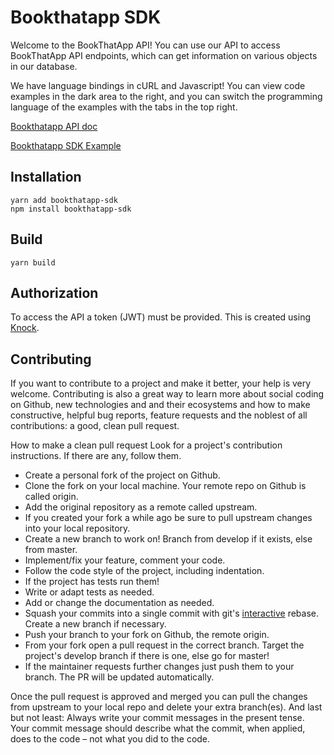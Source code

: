# Bookthatapp SDK

Welcome to the BookThatApp API! You can use our API to access BookThatApp API endpoints, which can get information on various objects in our database.

We have language bindings in cURL and Javascript! You can view code examples in the dark area to the right, and you can switch the programming language of the examples with the tabs in the top right.

[Bookthatapp API doc](https://www.bookthatapp.com/docs/api/v1/index.html)

[Bookthatapp SDK Example](https://github.com/Zetya/bookthatapp-sdk-example)

## Installation

```
yarn add bookthatapp-sdk
npm install bookthatapp-sdk
```

## Build

```
yarn build
```

## Authorization

To access the API a token (JWT) must be provided. This is created using [Knock](https://github.com/nsarno/knock).

## Contributing

If you want to contribute to a project and make it better, your help is very welcome. Contributing is also a great way to learn more about social coding on Github, new technologies and and their ecosystems and how to make constructive, helpful bug reports, feature requests and the noblest of all contributions: a good, clean pull request.

How to make a clean pull request
Look for a project's contribution instructions. If there are any, follow them.

* Create a personal fork of the project on Github.
* Clone the fork on your local machine. Your remote repo on Github is called origin.
* Add the original repository as a remote called upstream.
* If you created your fork a while ago be sure to pull upstream changes into your local repository.
* Create a new branch to work on! Branch from develop if it exists, else from master.
* Implement/fix your feature, comment your code.
* Follow the code style of the project, including indentation.
* If the project has tests run them!
* Write or adapt tests as needed.
* Add or change the documentation as needed.
* Squash your commits into a single commit with git's [interactive](https://help.github.com/articles/about-git-rebase/) rebase. Create a new branch if necessary.
* Push your branch to your fork on Github, the remote origin.
* From your fork open a pull request in the correct branch. Target the project's develop branch if there is one, else go for master!
* If the maintainer requests further changes just push them to your branch. The PR will be updated automatically.

Once the pull request is approved and merged you can pull the changes from upstream to your local repo and delete your extra branch(es).
And last but not least: Always write your commit messages in the present tense. Your commit message should describe what the commit, when applied, does to the code – not what you did to the code.
